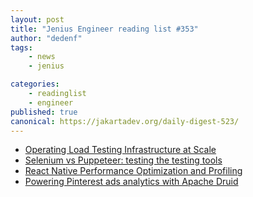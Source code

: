 ```yaml
---
layout: post
title: "Jenius Engineer reading list #353"
author: "dedenf"
tags:
    - news
    - jenius

categories:
    - readinglist
    - engineer
published: true
canonical: https://jakartadev.org/daily-digest-523/
---
```


- [Operating Load Testing Infrastructure at Scale](https://tech.just-eat.com/2020/01/17/operating-load-testing-infrastructure-at-scale/)
- [Selenium vs Puppeteer: testing the testing tools](https://blog.scottlogic.com/2020/01/13/selenium-vs-puppeteer.html)
- [React Native Performance Optimization and Profiling](https://itnext.io/react-native-performance-optimization-and-profiling-5b586e9018f8)
- [Powering Pinterest ads analytics with Apache Druid](https://medium.com/pinterest-engineering/powering-pinterest-ads-analytics-with-apache-druid-51aa6ffb97c1)
